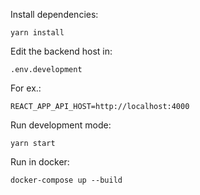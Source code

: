 Install dependencies:
```
yarn install
```

Edit the backend host in:
```
.env.development
```
For ex.:
```
REACT_APP_API_HOST=http://localhost:4000
```

Run development mode:
```
yarn start
```

Run in docker:
```
docker-compose up --build
```
